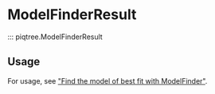 # ModelFinderResult

::: piqtree.ModelFinderResult

## Usage

For usage, see ["Find the model of best fit with ModelFinder"](../../quickstart/using_model_finder.md).
